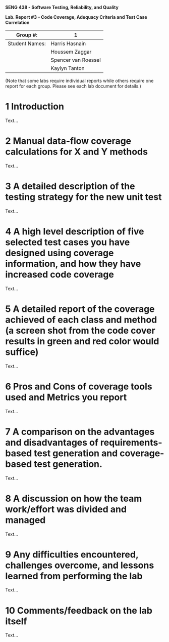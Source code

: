 **SENG 438 - Software Testing, Reliability, and Quality**

**Lab. Report #3 – Code Coverage, Adequacy Criteria and Test Case Correlation**

| Group \#:      |  1   |
| -------------- | --- |
| Student Names: |   Harris Hasnain   |
|                |   Houssem Zaggar  |
|                |   Spencer van Roessel  |
|                |   Kaylyn Tanton |

(Note that some labs require individual reports while others require one report
for each group. Please see each lab document for details.)

# 1 Introduction

Text…

# 2 Manual data-flow coverage calculations for X and Y methods

Text…

# 3 A detailed description of the testing strategy for the new unit test

Text…

# 4 A high level description of five selected test cases you have designed using coverage information, and how they have increased code coverage

Text…

# 5 A detailed report of the coverage achieved of each class and method (a screen shot from the code cover results in green and red color would suffice)

Text…

# 6 Pros and Cons of coverage tools used and Metrics you report

Text…

# 7 A comparison on the advantages and disadvantages of requirements-based test generation and coverage-based test generation.

Text…

# 8 A discussion on how the team work/effort was divided and managed

Text…

# 9 Any difficulties encountered, challenges overcome, and lessons learned from performing the lab

Text…

# 10 Comments/feedback on the lab itself

Text…
